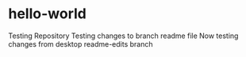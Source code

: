 # hello-world
Testing Repository
Testing changes to branch readme file
Now testing changes from desktop readme-edits branch
